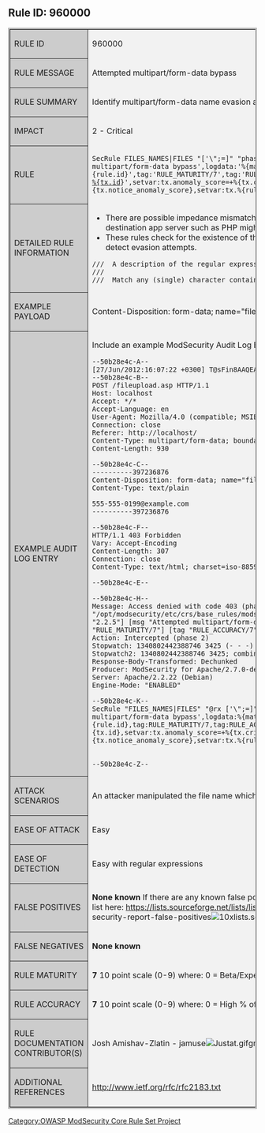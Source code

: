 ## Rule ID: 960000

<table style="border-style:double;border-width:3px;" >

<tr>

<td style="border-style:solid;border-width:1px;background-color:#CCCCCC;text-transform:uppercase " >

Rule ID

</td>

<td style="background-color:#F2F2F2;table-layout:fixed;width:700px;" >

960000

</td>

</tr>

<tr>

<td style="border-style:solid;border-width:1px;background-color:#CCCCCC;text-transform:uppercase " >

Rule Message

</td>

<td style="background-color:#F2F2F2;table-layout:fixed;width:700px;" >

Attempted multipart/form-data bypass

</td>

</tr>

<tr>

<td style="border-style:solid;border-width:1px;background-color:#CCCCCC;text-transform:uppercase " >

Rule Summary

</td>

<td style="background-color:#F2F2F2;table-layout:fixed;width:700px;" >

Identify multipart/form-data name evasion attempts

</td>

</tr>

<tr>

<td style="border-style:solid;border-width:1px;background-color:#CCCCCC;text-transform:uppercase " >

Impact

</td>

<td style="background-color:#F2F2F2;table-layout:fixed;width:700px;" >

2 - Critical

</td>

</tr>

<tr>

<td style="border-style:solid;border-width:1px;background-color:#CCCCCC;text-transform:uppercase " >

Rule

</td>

<td style="background-color:#F2F2F2;table-layout:fixed;width:700px;" >

`SecRule FILES_NAMES|FILES "['\";=]"
"phase:2,t:none,id:'960000',rev:'2.2.5',block,capture,msg:'Attempted
multipart/form-data
bypass',logdata:'%{matched_var}',severity:'2',setvar:'tx.msg=%{rule.msg}',setvar:'tx.id=%{rule.id}',tag:'RULE_MATURITY/7',tag:'RULE_ACCURACY/7',tag:'`[`https://www.owasp.org/index.php/ModSecurity_CRS_RuleID-%{tx.id`](https://www.owasp.org/index.php/ModSecurity_CRS_RuleID-%%7Btx.id)`}',setvar:tx.anomaly_score=+%{tx.critical_anomaly_score},setvar:tx.protocol_violation_score=+%{tx.notice_anomaly_score},setvar:tx.%{rule.id}-PROTOCOL_VIOLATION/INVALID_REQ-%{matched_var_name}=%{tx.0}"`

</td>

</tr>

<tr>

<td style="border-style:solid;border-width:1px;background-color:#CCCCCC;text-transform:uppercase " >

Detailed Rule Information

</td>

<td style="background-color:#F2F2F2;table-layout:fixed;width:700px;" >

  - There are possible impedance mismatches between how ModSecurity
    interprets multipart file names and how a destination app server
    such as PHP might parse the Content-Disposition data.
  - These rules check for the existence of the ' " ; = meta-characters
    in either the file or file name variables in order to detect evasion
    attempts.

<!-- end list -->

    ///  A description of the regular expression:
    ///
    ///  Match any (single) character contained within the brackets

</td>

</tr>

<tr>

<td style="border-style:solid;border-width:1px;background-color:#CCCCCC;text-transform:uppercase " >

Example Payload

</td>

<td style="background-color:#F2F2F2;table-layout:fixed;width:700px;" >

Content-Disposition: form-data; name="fileRap"; filename="file=.txt"

</td>

</tr>

<tr>

<td style="border-style:solid;border-width:1px;background-color:#CCCCCC;text-transform:uppercase " >

Example Audit Log Entry

</td>

<td style="background-color:#F2F2F2;table-layout:fixed;width:700px;" >

Include an example ModSecurity Audit Log Entry for when this rule
matchs.

    --50b28e4c-A--
    [27/Jun/2012:16:07:22 +0300] T@sFin8AAQEAADwGDRIAAAAA 127.0.0.1 56803 127.0.0.1 80
    --50b28e4c-B--
    POST /fileupload.asp HTTP/1.1
    Host: localhost
    Accept: */*
    Accept-Language: en
    User-Agent: Mozilla/4.0 (compatible; MSIE 7.0; Windows NT 6.0)
    Connection: close
    Referer: http://localhost/
    Content-Type: multipart/form-data; boundary=--------397236876
    Content-Length: 930

    --50b28e4c-C--
    ----------397236876
    Content-Disposition: form-data; name="fileRap"; filename="file=.txt"
    Content-Type: text/plain

    555-555-0199@example.com
    ----------397236876

    --50b28e4c-F--
    HTTP/1.1 403 Forbidden
    Vary: Accept-Encoding
    Content-Length: 307
    Connection: close
    Content-Type: text/html; charset=iso-8859-1

    --50b28e4c-E--

    --50b28e4c-H--
    Message: Access denied with code 403 (phase 2). Pattern match "['\";=]" at FILES:fileRap. [file "/opt/modsecurity/etc/crs/base_rules/modsecurity_crs_20_protocol_violations.conf"] [line "73"] [id "960000"] [rev "2.2.5"] [msg "Attempted multipart/form-data bypass"] [data "file=.txt"] [severity "CRITICAL"] [tag "RULE_MATURITY/7"] [tag "RULE_ACCURACY/7"] [tag "https://www.owasp.org/index.php/ModSecurity_CRS_RuleID-960000"]
    Action: Intercepted (phase 2)
    Stopwatch: 1340802442388746 3425 (- - -)
    Stopwatch2: 1340802442388746 3425; combined=2114, p1=1798, p2=300, p3=0, p4=0, p5=15, sr=91, sw=1, l=0, gc=0
    Response-Body-Transformed: Dechunked
    Producer: ModSecurity for Apache/2.7.0-dev1 (http://www.modsecurity.org/); core ruleset/2.2.5.
    Server: Apache/2.2.22 (Debian)
    Engine-Mode: "ENABLED"

    --50b28e4c-K--
    SecRule "FILES_NAMES|FILES" "@rx ['\";=]" "phase:2,log,t:none,id:960000,rev:2.2.5,block,capture,msg:'Attempted multipart/form-data bypass',logdata:%{matched_var},severity:2,setvar:tx.msg=%{rule.msg},setvar:tx.id=%{rule.id},tag:RULE_MATURITY/7,tag:RULE_ACCURACY/7,tag:https://www.owasp.org/index.php/ModSecurity_CRS_RuleID-%{tx.id},setvar:tx.anomaly_score=+%{tx.critical_anomaly_score},setvar:tx.protocol_violation_score=+%{tx.notice_anomaly_score},setvar:tx.%{rule.id}-PROTOCOL_VIOLATION/INVALID_REQ-%{matched_var_name}=%{tx.0}"


    --50b28e4c-Z--

</td>

</tr>

<tr>

<td style="border-style:solid;border-width:1px;background-color:#CCCCCC;text-transform:uppercase " >

Attack Scenarios

</td>

<td style="background-color:#F2F2F2;table-layout:fixed;width:700px;" >

An attacker manipulated the file name which is mistakenly treated as
code by the backend server.

</td>

</tr>

<tr>

<td style="border-style:solid;border-width:1px;background-color:#CCCCCC;text-transform:uppercase " >

Ease of Attack

</td>

<td style="background-color:#F2F2F2;table-layout:fixed;width:700px;" >

Easy

</td>

</tr>

<tr>

<td style="border-style:solid;border-width:1px;background-color:#CCCCCC;text-transform:uppercase " >

Ease of Detection

</td>

<td style="background-color:#F2F2F2;table-layout:fixed;width:700px;" >

Easy with regular expressions

</td>

</tr>

<tr>

<td style="border-style:solid;border-width:1px;background-color:#CCCCCC;text-transform:uppercase " >

False Positives

</td>

<td style="background-color:#F2F2F2;table-layout:fixed;width:700px;" >

**None known**
If there are any known false positives - specify them here Also sign-up
for the Reporting False Positives mail-list here:
<https://lists.sourceforge.net/lists/listinfo/mod-security-report-false-positives>
Send FP Report emails here:
mod-security-report-false-positives![10x](Justat.gif
"10x")lists.sourceforge.net

</td>

</tr>

<tr>

<td style="border-style:solid;border-width:1px;background-color:#CCCCCC;text-transform:uppercase " >

False Negatives

</td>

<td style="background-color:#F2F2F2;table-layout:fixed;width:700px;" >

**None known**

</td>

</tr>

<tr>

<td style="border-style:solid;border-width:1px;background-color:#CCCCCC;text-transform:uppercase " >

Rule Maturity

</td>

<td style="background-color:#F2F2F2;table-layout:fixed;width:700px;" >

**7**
10 point scale (0-9) where:
0 = Beta/Experimental
9 = Heavily Tested

</td>

</tr>

<tr>

<td style="border-style:solid;border-width:1px;background-color:#CCCCCC;text-transform:uppercase " >

Rule Accuracy

</td>

<td style="background-color:#F2F2F2;table-layout:fixed;width:700px;" >

**7**
10 point scale (0-9) where:
0 = High % of FP
5 = No false positives reported

</td>

</tr>

<tr>

<td style="border-style:solid;border-width:1px;background-color:#CCCCCC;text-transform:uppercase " >

Rule Documentation Contributor(s)

</td>

<td style="background-color:#F2F2F2;table-layout:fixed;width:700px;" >

Josh Amishav-Zlatin - jamuse![Justat.gif](Justat.gif
"Justat.gif")gmail.com.com

</td>

</tr>

<tr>

<td style="border-style:solid;border-width:1px;background-color:#CCCCCC;text-transform:uppercase " >

Additional References

</td>

<td style="background-color:#F2F2F2;table-layout:fixed;width:700px;" >

<http://www.ietf.org/rfc/rfc2183.txt>

</td>

</tr>

</table>

[Category:OWASP ModSecurity Core Rule Set
Project](Category:OWASP_ModSecurity_Core_Rule_Set_Project "wikilink")